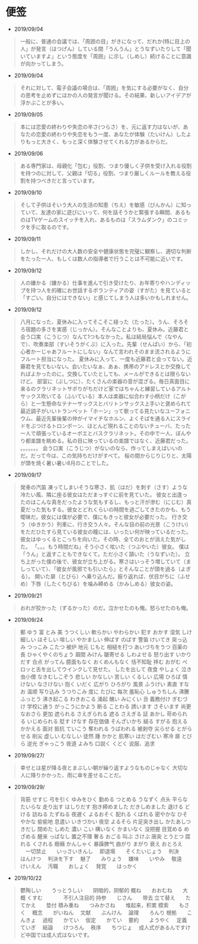 # 便签 
* 2019/09/04 
> 一般に、普通の会議では、「周囲の目」がきになって、だれか(特に目上の人」が発言（はつげん）している間「うんうん」とうなずいたりして「聞いていますよ」という態度を「周囲」に示し（しめし）続けることに意識が向かってしまう。
* 2019/09/04
> それに対して、電子会議の場合は、「周囲」を気にする必要がなく、自分の思考を止めずにほかの人の発言が聞ける。その結果、新しいアイデアが浮かぶことが多い。
* 2019/09/05
> 本には恋愛の終わりや失恋の辛さ(つらさ）を、元に返す力はないが、あなたの恋愛の終わりや失恋をもう一度、あなたが体験（たいけん）したよりもっと大きく、もっと深く体験させてくれる力があるからだ。
* 2019/09/06
> ある専門家は、母親化「包む」役割、つまり優しく子供を受け入れる役割を持つのに対して、父親は「切る」役割、つまり厳しくルールを教える役割を持つべきだと言っています。
* 2019/09/10
> そして子供はそいう大人の生活の知恵（ちえ）を敏感（びんかん）に知っていて、友達の家に遊びにいって、何を話そうかと緊張する瞬間、あるものはTVゲームのスイッチを入れ、あるものは「スラムダンク」のコミックを手に取るのです。
* 2019/09/11
> しかし、それだけの大人数の安全や健康状態を完璧に観察し、適切な判断をたった一人、もしくは数人の指導者で行うことは不可能に近いです。
* 2019/09/12
> 人の嫌かる（嫌かる）仕事を進んで引き受けたり、お年寄りやハンディップを持つ人を的確にお世話するボランティアの姿（すがた）を見ていると「すごい。自分にはできない」と感じてしまう人は多いかもしれません。
* 2019/09/12
> 八月になった、夏休みに入ってそこそこ経った（たった）。うん、そろそろ宿題の多さを実感（じっかん）。そんなことよりも、夏休み。近藤君と会う口実（こうじつ）なんて1つもなかった。私は結局悩んで（なやんで）、吹奏楽部（すいそうがくぶ）に入った。先輩（せんぱい）から、「初心者かーじゃあフルートにしない」なんて言われそのまま流されるようにフルート担当になった。
 夏休みに入って、一度も近藤君と会ってない。近藤君を見てもいない。会いたいなぁ、あぁ、携帯のアドレスとか交換してればよかったのに。交換していたとしても、メールができるとは限らないけど。
   部室に（ぶしつに）、たくさんの楽器の音が混ざる。毎日真面目に来るのクラリネットサボりがちだけど家ではちゃんと練習しているアルトサックス吹いてる（ふいている）本人は楽器に似合わす小柄だけ（こがら）と一生懸命なテナーサックスとバリトンサックス上手いと褒められて最近調子がいいトランペット「ホーン」って歌ってる見たいなユーフォニウム、最近先輩後輩の仲がイマイチなホルン、よくそばを通る人にスライドをぶつけるトロンボーン、ほとんど現れることのないチューバ、たった一人で頑張っているオーボエとバスクラリネット。その中で一人、ぼんやり都楽譜を眺める。私の目に映っているの楽譜ではなく、近藤君だった。
  。。。。。。。
   会う口実（こうじつ）がないのなら、作ってしまえばいいのだ。だって今は、この気持ちだけがすべて。
   桜の間からじりじりと、太陽が頭を焼く暑い暑い8月のことでした。
* 2019/09/17
> 発車の汽笛
 凍ってしまいそうな寒さ、肌（はだ）を刺す（さす）ような冷たい風、隣に座る彼女はただまっすぐに前を見ていた。
 彼女と出逢ったのはこんな真冬だったような気もするし、もっと汗が滲む（にじむ）真夏だった気もする。彼女とどれくらいの時間を過ごしてきたのかも、もう曖昧だ。彼女には僕が必要で、僕にもきっと彼女が必要だった。
 行き交う（ゆきかう）列車に、行き交う人々。そんな目の前の光景（こうけい）をただひたすら見ている彼女の瞳には、いったい何が映っているだった。彼女はゆっくるとこっちを向いた。その時、全てのおとが消えた気がした。
 「。。。もう時間だね」そう小さく呟いた（つぶやいた）彼女。
 僕は「うん」と返すこともできなくて。ただ小さく頷いた（うなずいた）。
 立ち上がった僕の後で、彼女が立ち上がる。寒さはいっそう増していて（ましっていて）、「彼女が風邪でも引いたら」とそんなことが頭を過る（よぎる）。
 開いた扉（とびら）へ乗り込んだ。振り返れば、伏目がちに（ふせめ）下唇（したくちびる）を噛み締める（かみしめる）彼女の姿。
* 2019/09/21
> おれが狡かった（ずるかった）のだ。泣かせたのも俺。怒らせたのも俺。
* 2019/09/24
> 郵 ゆう
> 富  とみ
> 美  うつくしい
> 軟らかい  やわらかい
> 犯す  おかす
> 湿気  しけ
> 細しい  ほそしい
> 喧しい  やかましい
> 伸ばす  のばす
> 警笛  けいてき
> 突っ込み  つっこみ
> こたつ  被炉
> 地元  じもと
> 相槌を打つ  あいづちをうつ
> 百薬の長  ひゃくやくのちょう
> 眉間  みけん
> 皺寄せる  しわよせる
> 怒り出す  いかりだす
> 合点  がってん
> 臆面もなく  おくめんもなく  恬不知耻
> 拝む  おがむ
> ペロッと舌を出してウインクして見せた。  したを出して
> 夜食  やしょく
> 泣き虫小僧  なきむしこぞう
> 悲しい  かなしい
> 苦しい  くるしい
> 広場  ひろば
> 情けない  なさけない
> 抱く  いだく
> 広がり  ひろがり
> 風景  ふうけい
> 素直  すなお  温顺
> 写り込み  うつりこみ
> 度に  たびに  每次
> 羞恥心  しゅうちしん
> 沸騰  ふっとう
> 沸き起こる  わきおこる  涌起
> 醜い  みにくい  丑
> 義務付け  ぎむづけ
> 学校に通う  がっこうにかよう
> 断る  ことわる
> 誘います  さそいます
> 尚更  なおさら  更加
> 遮られる  さえぎられる
> 遮る  さえぎる
> 証  あかし
> 苛められる  いじめられる
> 貶す  けなす
> 存在価値  そんざいかち
> 縋る  すがる
> 抱える  かかえる  面对
> 抵抗  ていこう
> 奪われる  うばわれる  被剥夺
> 尖らせる  とがらせる  削尖
> 虚しい  むなしい  徒然
> 踵  かかと
> 肌寒い  はだざむい  寒冷
> 扉  とびら
> 逆光  ぎゃっこう
> 夜道  よみち
> 口説く  くどく  说服、追求      

* 2019/09/27/
> 幸せとは星が降る夜とまぶしい朝が繰り返すようなものじゃなく
大切な人に降りかかった、雨に傘を差せることだ。
* 2019/09/29/
> 背筋  せすじ
> 弓を引く  ゆみをひく
> 勤める  つとめる
> うなずく  点头
> 平らな  たいらな
> 走り出す  はしりだす 
> 抱き締めました  だきしめました
> 退ける  どける
> 訪ねる  たずねる
> 夜遅く  よるおそく
> 配れる  くばれる
> 密やかな  ひそやかな  偷偷地
> 息遣い  いきづかい
> 夜空  よるそら
> 片足突き出し  かたあしつきだし
> 閉めた  しめた
> 濃い  こい
> 構いなく  かまいなく  没把握
> 目覚める  めざめる  醒来
> っぱなし  置之不理
> 奢る   おごる
> 叫ぶ  さけぶ
> 唐突  とうとつ
> 腐れる  くされる
> 癇癪  かんしゃく  暴躁脾气
> 曲がり  まがり
> 衰え  おとろえ
>　一切禁止　　いっさいきんし
>　即退場　　そくたいじょう
>　判決　　はんけつ
>　判決を下す
>　魅了　　みりょう
>　嫌味　　いやみ
>　敬遠　　けいえん
>　汚職　　おしょく
>　発覚　　はっかく
* 2019/10/22
> 鬱陶しい　　うっとうしい　　阴暗的，阴郁的
> 概ね　　おおむね　　大概
> くすむ　　　　不引人注目的
> 持参　　じさん　　带去
> 立て替え　　たてかえ　　垫付
> 積み重ね　　つみかさね　　堆起来，积累
> 模索　　もさく
>　概念　　がいねん
>　文献　　ぶんけん
>　論理　　ろんり
> 根拠　　こんきょ
>　過程　　かてい
>　仮定　　かてい
>　要約　　ようやく
>　定義　　ていぎ
>　結論　　けつろん
>　秩序　　ちつじょ
>　成人式があるんですけど中国では成人式はないです。
>　